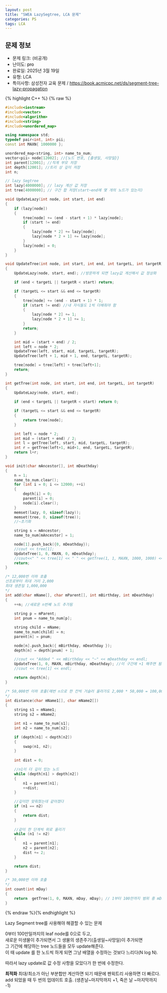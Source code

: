 ```yaml
---
layout: post
title: "SWEA LazySegtree, LCA 문제"
categories: PS
tags: LCA
---
```


## 문제 정보
- 문제 링크: (비공개)
- 난이도: <span style="color:#000000">pro</span>
- 완료일: 2025년 3월 19일
- 유형: LCA
- 특이사항: 삼성전자 교육 문제 / https://book.acmicpc.net/ds/segment-tree-lazy-propagation

{% highlight C++ %} {% raw %}
```C++
#include<iostream>
#include<vector>
#include<algorithm>
#include<string>
#include<unordered_map>

using namespace std;
typedef pair<int, int> pii;
const int MAXN{ 1000000 };

unordered_map<string, int> name_to_num;
vector<pii> node[12002]; //{노드 번호, {출생일, 사망일}}
int parent[12001]; //직계 부모 저장
int depth[12001]; //트리 상 깊이 저장 
int n;

// lazy Segtree
int lazy[4000000]; // lazy 계산 값 저장
int tree[4000000]; // 구간 합 저장(start~end에 몇 개의 노드가 있는지)

void UpdateLazy(int node, int start, int end)
{
	if (lazy[node])
	{
		tree[node] += (end - start + 1) * lazy[node];
		if (start != end)
		{
			lazy[node * 2] += lazy[node];
			lazy[node * 2 + 1] += lazy[node];
		}
		lazy[node] = 0;
	}
}

void UpdateTree(int node, int start, int end, int targetL, int targetR)
{
	UpdateLazy(node, start, end); //방문하게 되면 lazy값 계산해서 값 정상화

	if (end < targetL || targetR < start) return;

	if (targetL <= start && end <= targetR)
	{
		tree[node] += (end - start + 1) * 1;
		if (start != end) //내 자식들도 1씩 더해줘야 함
		{
			lazy[node * 2] += 1;
			lazy[node * 2 + 1] += 1;
		}
		return;
	}

	int mid = (start + end) / 2;
	int left = node * 2;
	UpdateTree(left, start, mid, targetL, targetR);
	UpdateTree(left + 1, mid + 1, end, targetL, targetR);

	tree[node] = tree[left] + tree[left+1];
	return;
}

int getTree(int node, int start, int end, int targetL, int targetR)
{
	UpdateLazy(node, start, end);
	
	if (end < targetL || targetR < start) return 0;

	if (targetL <= start && end <= targetR)
	{
		return tree[node];
	}

	int left = node * 2;
	int mid = (start + end) / 2;
	int l = getTree(left, start, mid, targetL, targetR);
	int r = getTree(left+1, mid+1, end, targetL, targetR);
	return l+r;
}

void init(char mAncestor[], int mDeathday)
{
	n = 1;
	name_to_num.clear();
	for (int i = 0; i <= 12000; ++i)
	{
		depth[i] = 0;
		parent[i] = 0;
		node[i].clear();
	}
	memset(lazy, 0, sizeof(lazy));
	memset(tree, 0, sizeof(tree));
	//~초기화

	string s = mAncestor;
	name_to_num[mAncestor] = 1;

	node[1].push_back({0, mDeathday});
	//cout << tree[1];
	UpdateTree(1, 0, MAXN, 0, mDeathday);
	//cout<<" " << tree[1] << " " << getTree(1, 1, MAXN, 1000, 1000) <<endl;
	return;
}

/* 12,000번 이하 호출
선조로부터 최대 거리 2,000
최대 생존일 1,000,000
*/
int add(char mName[], char mParent[], int mBirthday, int mDeathday)
{
	++n; //새로운 n번째 노드 추가됨 
	
	string p = mParent;
	int pnum = name_to_num[p];

	string child = mName;
	name_to_num[child] = n;
	parent[n] = pnum;

	node[n].push_back({ mBirthday, mDeathday });
	depth[n] = depth[pnum] + 1;

	//cout << "Added " << mBirthday << "~" << mDeathday << endl;
	UpdateTree(1, 0, MAXN, mBirthday, mDeathday); //이 구간에 +1 해주면 됨 (무조건 +1 이라 따로 값 전달 필요 없음)
	//cout << tree[1] << endl;

	return depth[n];
}

/* 50,000번 이하 호출(매번 n으로 한 칸씩 거슬러 올라가도 2,000 * 50,000 = 100,000,000)
*/
int distance(char mName1[], char mName2[])
{
	string s1 = mName1; 
	string s2 = mName2;

	int n1 = name_to_num[s1];
	int n2 = name_to_num[s2];

	if (depth[n1] < depth[n2])
	{
		swap(n1, n2);
	}
	
	int dist = 0;

	//n1이 더 깊이 있는 노드
	while (depth[n1] > depth[n2])
	{
		n1 = parent[n1];
		++dist;
	}

	//깊이만 맞춰줬는데 같아졌다
	if (n1 == n2)
	{
		return dist;
	}
	
	//같이 한 단계씩 위로 올리기
	while (n1 != n2)
	{
		n1 = parent[n1];
		n2 = parent[n2];
		dist += 2;
	}

	return dist;
}

/* 30,000번 이하 호출
*/
int count(int mDay)
{
	return 	getTree(1, 0, MAXN, mDay, mDay); // 1부터 100만까지 범위 중 mDay~mDay의 합;
}

```
{% endraw %}{% endhighlight %}

Lazy Segment tree를 사용해야 해결할 수 있는 문제

0부터 100만일까지의 leaf node를 0으로 두고,  
새로운 미생물이 추가되면서 그 생물의 생존주기(출생일~사망일)이 추가되면  
그 기간에 해당하는 tree 노드들을 모두 update해준다.  
이 때 update 를 한 노드씩 하게 되면 그냥 배열을 수정하는 것보다 느리다(N log N).   

따라서 lazy update로 값 수정 사항을 모았다가 한 번에 수정한다.

**최적화** 최대/최소가 아닌 부분합만 계산하면 되기 때문에 펜윅트리 사용하면 더 빠르다.  
add 되었을 때 두 번의 업데이트 호출. (생존날~마지막까지 +1, 죽은 날 ~마지막까지 -1)  

